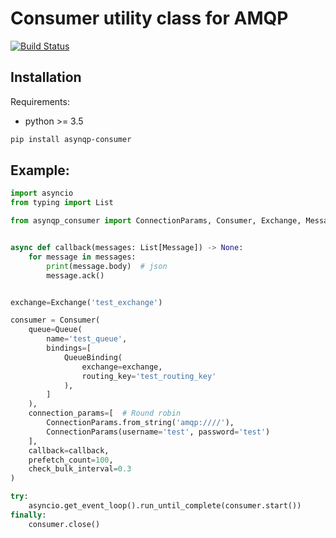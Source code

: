 # Consumer utility class for AMQP

[![Build Status](https://travis-ci.org/tkukushkin/asynqp-consumer.svg?branch=master)](https://travis-ci.org/tkukushkin/asynqp-consumer)

## Installation

Requirements:
* python >= 3.5 

```sh
pip install asynqp-consumer
```

## Example:

```python
import asyncio
from typing import List

from asynqp_consumer import ConnectionParams, Consumer, Exchange, Message, Queue, QueueBinding


async def callback(messages: List[Message]) -> None:
    for message in messages:
        print(message.body)  # json
        message.ack()


exchange=Exchange('test_exchange')   

consumer = Consumer(
    queue=Queue(
        name='test_queue',
        bindings=[
            QueueBinding(
                exchange=exchange,
                routing_key='test_routing_key'
            ),
        ]
    ),
    connection_params=[  # Round robin
        ConnectionParams.from_string('amqp:////'),
        ConnectionParams(username='test', password='test')
    ],
    callback=callback,
    prefetch_count=100,
    check_bulk_interval=0.3
)

try:
    asyncio.get_event_loop().run_until_complete(consumer.start())
finally:
    consumer.close()
```
